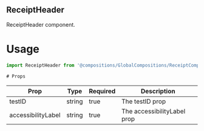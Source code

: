 ## ReceiptHeader
ReceiptHeader component.

# Usage
```js
import ReceiptHeader from '@compositions/GlobalCompositions/ReceiptCompositions/ReceiptHeader';

# Props
```
Prop                      | Type                  | Required                | Description
--------------------------|-----------------------|-------------------------|--------------------------
testID                    | string                | true                    | The testID prop
accessibilityLabel        | string                | true                    | The accessibilityLabel prop

